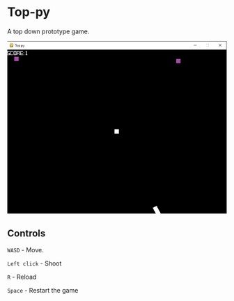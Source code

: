 # Top-py

A top down prototype game.

![](./game.png)

## Controls
`WASD` - Move.

`Left click` - Shoot

`R` - Reload

`Space` - Restart the game
